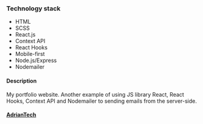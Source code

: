 ### Technology stack

-  HTML
-  SCSS
-  React.js
-  Context API
-  React Hooks
-  Mobile-first
-  Node.js/Express
-  Nodemailer

#### Description

My portfolio website. Another example of using JS library React, React Hooks, Context API and Nodemailer to sending emails from the server-side.

#### [AdrianTech](https://adriantech.eu)
